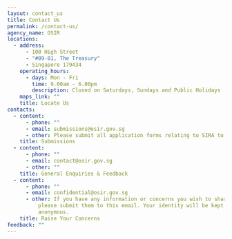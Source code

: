 ```yaml
---
layout: contact_us
title: Contact Us
permalink: /contact-us/
agency_name: OSIR
locations:
  - address:
      - 100 High Street
      - "#09-01, The Treasury"
      - Singapore 179434
    operating_hours:
      - days: Mon - Fri
        time: 9.00am - 6.00pm
        description: Closed on Saturdays, Sundays and Public Holidays
    maps_link: ""
    title: Locate Us
contacts:
  - content:
      - phone: ""
      - email: submissions@osir.gov.sg
      - other: Please submit all application forms relating to SIRA to this email.
    title: Submissions
  - content:
      - phone: ""
      - email: contact@osir.gov.sg
      - other: ""
    title: General Enquiries & Feedback
  - content:
      - phone: ""
      - email: confidential@osir.gov.sg
      - other: If you have any information or concerns you wish to share in confidence,
          please submit them to this email. Your identity will be kept
          anonymous.
    title: Raise Your Concerns
feedback: ""
---
```

